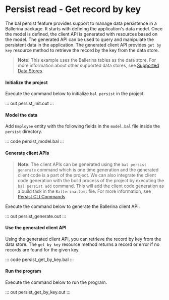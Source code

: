 # Persist read - Get record by key

The bal persist feature provides support to manage data persistence in a Ballerina package. It starts with defining the application's data model. Once the model is defined, the client API is generated with resources based on the model. The generated API can be used to query and manipulate the persistent data in the application.
The generated client API provides `get by key` resource method to retrieve the record by the key from the data store.

> **Note:** This example uses the Ballerina tables as the data store. For more information about other supported data stores, see [Supported Data Stores](/learn/supported-data-stores/).

#### Initialize the project
Execute the command below to initialize `bal persist` in the project.

::: out persist_init.out :::

#### Model the data
Add `Employee` entity with the following fields in the `model.bal` file inside the `persist` directory.

::: code persist_model.bal :::

#### Generate client APIs
> **Note:** The client APIs can be generated using the `bal persist generate` command which is one time generation and the generated client code is a part of the project. We can also integrate the client code generation with the build process of the project by executing the `bal persist add` command. This will add the client code generation as a build task in the `Ballerina.toml` file. For more information, see [Persist CLI Commands](learn/persist-cli-tool/).

Execute the command below to generate the Ballerina client API.

::: out persist_generate.out :::

#### Use the generated client API
Using the generated client API, you can retrieve the record by key from the data store. The `get by key` resource method returns a record or error if no records are found for the given key.

::: code persist_get_by_key.bal :::

#### Run the program
Execute the command below to run the program.

::: out persist_get_by_key.out :::
